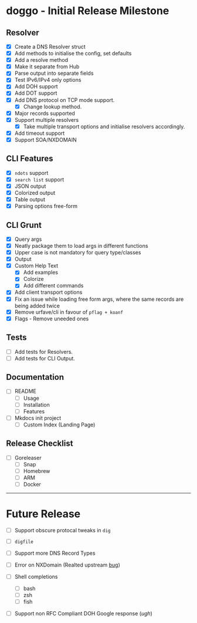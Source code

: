 # doggo - Initial Release Milestone

## Resolver
- [x] Create a DNS Resolver struct
- [x] Add methods to initialise the config, set defaults
- [x] Add a resolve method
- [x] Make it separate from Hub
- [x] Parse output into separate fields
- [x] Test IPv6/IPv4 only options
- [x] Add DOH support
- [x] Add DOT support
- [x] Add DNS protocol on TCP mode support.
  - [x] Change lookup method.
- [x] Major records supported
- [x] Support multiple resolvers
  - [x] Take multiple transport options and initialise resolvers accordingly. 
- [x] Add timeout support
- [x] Support SOA/NXDOMAIN

## CLI Features
- [x] `ndots` support
- [x] `search list` support
- [x] JSON output
- [x] Colorized output
- [x] Table output
- [x] Parsing options free-form

## CLI Grunt
- [x] Query args
- [x] Neatly package them to load args in different functions
- [x] Upper case is not mandatory for query type/classes
- [x] Output
- [x] Custom Help Text
  - [x] Add examples
  - [x] Colorize
  - [x] Add different commands
- [x] Add client transport options
- [x] Fix an issue while loading free form args, where the same records are being added twice
- [x] Remove urfave/cli in favour of `pflag + koanf`
- [x] Flags - Remove uneeded ones

## Tests
- [ ] Add tests for Resolvers.
- [ ] Add tests for CLI Output. 

## Documentation
- [ ] README
  - [ ] Usage
  - [ ] Installation
  - [ ] Features
- [ ] Mkdocs init project
  - [ ] Custom Index (Landing Page)

## Release Checklist
- [ ] Goreleaser
  - [ ] Snap
  - [ ] Homebrew
  - [ ] ARM
  - [ ] Docker

---
# Future Release

- [ ] Support obscure protocal tweaks in `dig`
- [ ] `digfile`
- [ ] Support more DNS Record Types
- [ ] Error on NXDomain (Realted upstream [bug](https://github.com/miekg/dns/issues/1198))
- [ ] Shell completions
  - [ ] bash
  - [ ] zsh
  - [ ] fish
- [ ] Support non RFC Compliant DOH Google response (_ugh_)

